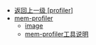 - [返回上一级 [profiler]](/工具/profiler/)
- [mem-profiler](/工具/profiler/mem-profiler/)
  - [image](/工具/profiler/mem-profiler/image/)
  - [mem-profiler工具说明](/工具/profiler/mem-profiler/mem-profiler工具说明.md)
